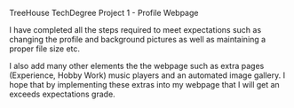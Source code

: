 TreeHouse TechDegree Project 1 - Profile Webpage

I have completed all the steps required to meet expectations such as changing
the profile and background pictures as well as maintaining a proper file size
etc.

I also add many other elements the the webpage such as extra pages (Experience,
Hobby Work) music players and an automated image gallery. I hope that by
implementing these extras into my webpage that I will get an exceeds
expectations grade.
